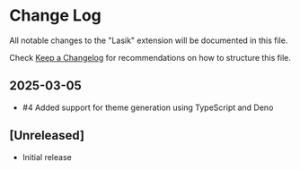 # Change Log

All notable changes to the "Lasik" extension will be documented in this file.

Check [Keep a Changelog](http://keepachangelog.com/) for recommendations on how to structure this file.

## 2025-03-05

- #4 Added support for theme generation using TypeScript and Deno

## [Unreleased]

- Initial release
